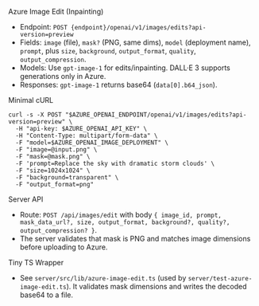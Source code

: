 Azure Image Edit (Inpainting)

- Endpoint: `POST {endpoint}/openai/v1/images/edits?api-version=preview`
- Fields: `image` (file), `mask?` (PNG, same dims), `model` (deployment name), `prompt`, plus `size`, `background`, `output_format`, `quality`, `output_compression`.
- Models: Use `gpt-image-1` for edits/inpainting. DALL·E 3 supports generations only in Azure.
- Responses: `gpt-image-1` returns base64 (`data[0].b64_json`).

Minimal cURL

```
curl -s -X POST "$AZURE_OPENAI_ENDPOINT/openai/v1/images/edits?api-version=preview" \
  -H "api-key: $AZURE_OPENAI_API_KEY" \
  -H "Content-Type: multipart/form-data" \
  -F "model=$AZURE_OPENAI_IMAGE_DEPLOYMENT" \
  -F "image=@input.png" \
  -F "mask=@mask.png" \
  -F 'prompt=Replace the sky with dramatic storm clouds' \
  -F "size=1024x1024" \
  -F "background=transparent" \
  -F "output_format=png"
```

Server API

- Route: `POST /api/images/edit` with body `{ image_id, prompt, mask_data_url?, size, output_format, background?, quality?, output_compression? }`.
- The server validates that mask is PNG and matches image dimensions before uploading to Azure.

Tiny TS Wrapper

- See `server/src/lib/azure-image-edit.ts` (used by `server/test-azure-image-edit.ts`). It validates mask dimensions and writes the decoded base64 to a file.

